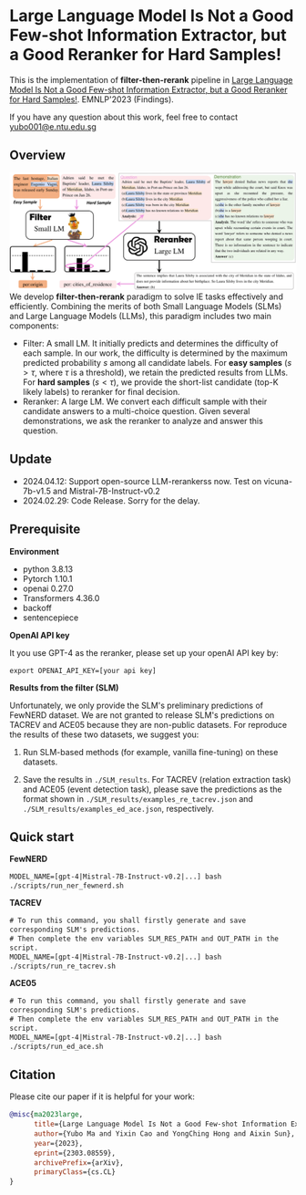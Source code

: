 # Large Language Model Is Not a Good Few-shot Information Extractor, but a Good Reranker for Hard Samples!
This is the implementation of **filter-then-rerank** pipeline in [Large Language Model Is Not a Good Few-shot Information Extractor, but a Good Reranker for Hard Samples!](https://arxiv.org/abs/2303.08559). EMNLP'2023 (Findings). 

If you have any question about this work, feel free to contact yubo001@e.ntu.edu.sg


## Overview
![](./filter-then-rerank-new.png)
We develop **filter-then-rerank** paradigm to solve IE tasks effectively and efficiently. Combining the merits of both Small Language Models (SLMs) and Large Language Models (LLMs), this paradigm includes two main components:
* Filter: A small LM. It initially predicts and determines the difficulty of each sample. In our work, the difficulty is determined by the maximum predicted probability $s$ among all candidate labels. For **easy samples** ($s > \tau$, where $\tau$ is a threshold), we retain the predicted results from LLMs. For **hard samples** ($s < \tau$), we provide the short-list candidate (top-K likely labels) to reranker for final decision.
* Reranker: A large LM. We convert each difficult sample with their candidate answers to a multi-choice question. Given several demonstrations, we ask the reranker to analyze and answer this question.


## Update
* 2024.04.12: Support open-source LLM-rerankerss now. Test on vicuna-7b-v1.5 and Mistral-7B-Instruct-v0.2
* 2024.02.29: Code Release. Sorry for the delay.

## Prerequisite
**Environment**
* python 3.8.13
* Pytorch 1.10.1
* openai 0.27.0
* Transformers 4.36.0
* backoff
* sentencepiece

**OpenAI API key**

It you use GPT-4 as the reranker, please set up your openAI API key by:
```
export OPENAI_API_KEY=[your api key]
```

**Results from the filter (SLM)**

Unfortunately, we only provide the SLM's preliminary predictions of FewNERD dataset. We are not granted to release SLM's predictions on TACREV and ACE05 because they are non-public datasets. For reproduce the results of these two datasets, we suggest you:

1. Run SLM-based methods (for example, vanilla fine-tuning) on these datasets.

2. Save the results in `./SLM_results`. For TACREV (relation extraction task) and ACE05 (event detection task), please save the predictions as the format shown in `./SLM_results/examples_re_tacrev.json` and `./SLM_results/examples_ed_ace.json`, respectively.


## Quick start
**FewNERD**
```
MODEL_NAME=[gpt-4|Mistral-7B-Instruct-v0.2|...] bash ./scripts/run_ner_fewnerd.sh
```

**TACREV**
```
# To run this command, you shall firstly generate and save corresponding SLM's predictions.
# Then complete the env variables SLM_RES_PATH and OUT_PATH in the script.
MODEL_NAME=[gpt-4|Mistral-7B-Instruct-v0.2|...] bash ./scripts/run_re_tacrev.sh
```

**ACE05**
```
# To run this command, you shall firstly generate and save corresponding SLM's predictions.
# Then complete the env variables SLM_RES_PATH and OUT_PATH in the script.
MODEL_NAME=[gpt-4|Mistral-7B-Instruct-v0.2|...] bash ./scripts/run_ed_ace.sh
```

## Citation
Please cite our paper if it is helpful for your work:
```bibtex
@misc{ma2023large,
      title={Large Language Model Is Not a Good Few-shot Information Extractor, but a Good Reranker for Hard Samples!}, 
      author={Yubo Ma and Yixin Cao and YongChing Hong and Aixin Sun},
      year={2023},
      eprint={2303.08559},
      archivePrefix={arXiv},
      primaryClass={cs.CL}
}
```

